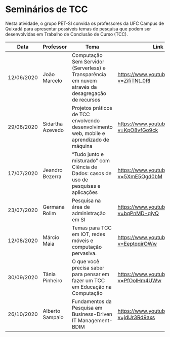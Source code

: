 # Seminários de TCC

Nesta atividade, o grupo PET-SI convida os professores da UFC Campus de Quixadá para apresentar possíveis temas de pesquisa que podem ser desenvolvidas em Trabalho de Conclusão de Curso (TCC).

| Data       | Professor        | Tema                                                                                              | Link                                        |
|------------|------------------|---------------------------------------------------------------------------------------------------|---------------------------------------------|
| 12/06/2020 | João Marcelo     | Computação Sem Servidor (Serverless) e Transparência em nuvem através da desagregação de recursos | https://www.youtube.com/watch?v=ZifiTNt_0RI |
| 29/06/2020 | Sidartha Azevedo | Projetos práticos de TCC envolvendo desenvolvimento web, mobile e aprendizado de máquina          | https://www.youtube.com/watch?v=KpO8vfGo9ck |
| 17/07/2020 | Jeandro Bezerra  | “Tudo junto e misturado" com Ciência de Dados: casos de uso de pesquisas e aplicações             | https://www.youtube.com/watch?v=5XmE5Ogd0bM |
| 23/07/2020 | Germana Rolim    | Pesquisa na área de administração em SI                                                           | https://www.youtube.com/watch?v=bqPnMD-qiyQ |
| 12/08/2020 | Márcio Maia      | Temas para TCC em IOT, redes móveis e computação pervasiva.                                       | https://www.youtube.com/watch?v=EeptqqirOWw |
| 30/09/2020 | Tânia Pinheiro   | O que você precisa saber para pensar em fazer um TCC em Educação na Computação                    | https://www.youtube.com/watch?v=PfOolHm4UWw |
| 26/10/2020 | Alberto Sampaio  | Fundamentos da Pesquisa em Business-Driven IT Management-BDIM                                     | https://www.youtube.com/watch?v=jdUr3Rd9axs |



